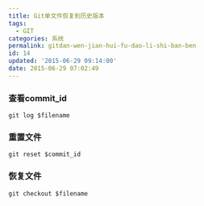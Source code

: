 ```yaml
---
title: Git单文件恢复到历史版本
tags:
  - GIT
categories: 系统
permalink: gitdan-wen-jian-hui-fu-dao-li-shi-ban-ben
id: 14
updated: '2015-06-29 09:14:00'
date: 2015-06-29 07:02:49
---
```


### 查看commit_id
```shell
git log $filename
```
### 重置文件
```shell
git reset $commit_id
```
### 恢复文件
```shell
git checkout $filename
```
